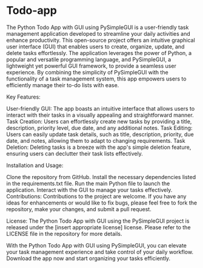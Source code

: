 # Todo-app
The Python Todo App with GUI using PySimpleGUI is a user-friendly task management application developed to streamline your daily activities and enhance productivity. This open-source project offers an intuitive graphical user interface (GUI) that enables users to create, organize, update, and delete tasks effortlessly.
The application leverages the power of Python, a popular and versatile programming language, and PySimpleGUI, a lightweight yet powerful GUI framework, to provide a seamless user experience. By combining the simplicity of PySimpleGUI with the functionality of a task management system, this app empowers users to efficiently manage their to-do lists with ease.

Key Features:

User-friendly GUI: The app boasts an intuitive interface that allows users to interact with their tasks in a visually appealing and straightforward manner.
Task Creation: Users can effortlessly create new tasks by providing a title, description, priority level, due date, and any additional notes.
Task Editing: Users can easily update task details, such as title, description, priority, due date, and notes, allowing them to adapt to changing requirements.
Task Deletion: Deleting tasks is a breeze with the app's simple deletion feature, ensuring users can declutter their task lists effectively.

Installation and Usage:

Clone the repository from GitHub.
Install the necessary dependencies listed in the requirements.txt file.
Run the main Python file to launch the application.
Interact with the GUI to manage your tasks effectively.
Contributions:
Contributions to the project are welcome. If you have any ideas for enhancements or would like to fix bugs, please feel free to fork the repository, make your changes, and submit a pull request.

License:
The Python Todo App with GUI using the PySimpleGUI project is released under the [insert appropriate license] license. Please refer to the LICENSE file in the repository for more details.

With the Python Todo App with GUI using PySimpleGUI, you can elevate your task management experience and take control of your daily workflow. Download the app now and start organizing your tasks efficiently.




